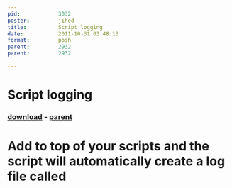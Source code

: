 ```yaml
---
pid:            3032
poster:         jihed
title:          Script logging
date:           2011-10-31 03:48:13
format:         posh
parent:         2932
parent:         2932

---
```


# Script logging

### [download](3032.ps1) - [parent](2932.md)

# Add to top of your scripts and the script will automatically create a log file called <script name>.log to the AppData folder 
# The location is in a folder called PS_Data. 
#
# If the location or file do not exist, this script will sort this out. If the script file grows large, it will archive by renaming the log file and create
# a new one.
#
# Has been designed to run in conjunction with trace32.exe - Configmr tool for reading SMS log files. It will record exception errors in your script file and 
# log them with the keyword 'error' so they are highlighted in trace32.exe. 
# 
# An additional function called sendl will allow you to easily write out to the log file - simply use sendl "message for log file". 
#

```posh
#region Log File Management 
$ScriptName = $MyInvocation.mycommand.name 
$LocalAppDir = "$(gc env:LOCALAPPDATA)\PS_Data" 
$LogName = $ScriptName.replace(".ps1", ".log") 
$MaxLogFileSizeMB = 5 # After a log file reaches this size it will archive the existing and create a new one 

trap
[Exception] { 
sendl
"error: $($_.Exception.GetType().Name) - $($_.Exception.Message)" 
} 
function LogFileCheck 
{
if (!(Test-Path $LocalAppDir)) # Check if log file directory exists - if not, create and then create log file for this script. 
{
mkdir $LocalAppDir 
New-Item "$LocalAppDir\$LogName" -type file 
break 
}
if
(Test-Path "$LocalAppDir\$LogName") {
if (((gci "$LocalAppDir\$LogName").length/1MB) -gt $MaxLogFileSizeMB) # Check size of log file - to stop unweildy size, archive existing file if over limit and create fresh. 
{
$NewLogFile = $LogName.replace(".log", " ARCHIVED $(Get-Date -Format dd-MM-yyy-hh-mm-ss).log") 
ren "$LocalAppDir\$LogName" "$LocalAppDir\$NewLogFile" 
}
}
}
function sendl ([string]$message) # Send to log file 
{
$toOutput
= "$(get-date) > $message " | Out-File "$LocalAppDir\$LogName" -append -NoClobber 
}
LogFileCheck
#endregion Log File Management
```

